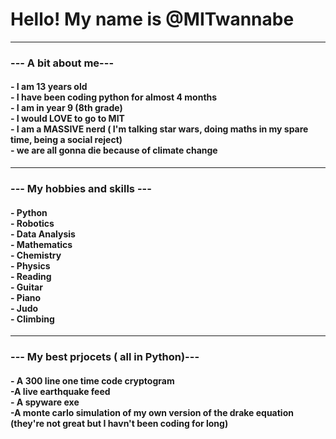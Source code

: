 <!DOCTYPE html>
<html>
	<body>
		<h1>Hello! My name is @MITwannabe</h1><hr>
	</body>
	<body>
		<h3>--- A bit about me---</h3>
		<h4>- I am 13 years old<br>- I have been coding python for almost 4 months<br>- I am in year 9 (8th grade)<br>- I would LOVE to go to MIT
			<br>- I am a MASSIVE nerd ( I'm talking star wars, doing maths in my spare time, being a social reject)<br>- we are all gonna die because of climate change
		</h4><hr>
	<body>
		<h3>--- My hobbies and skills ---</h3>
		<h4>- Python<br>- Robotics<br>- Data Analysis<br>- Mathematics<br>- Chemistry<br>- Physics<br>- Reading<br>- Guitar<br>- Piano<br>- Judo<br>- Climbing</h4><hr>
	</body>
	<body>
		<h3>--- My best prjocets ( all in Python)---</h3>
		<h4>- A 300 line one time code cryptogram<br>-A live earthquake feed<br>- A spyware exe<br>-A monte carlo simulation of my own version of the drake equation
			<br>(they're not great but I havn't been coding for long)
		</h4>
	</body>
</html>
